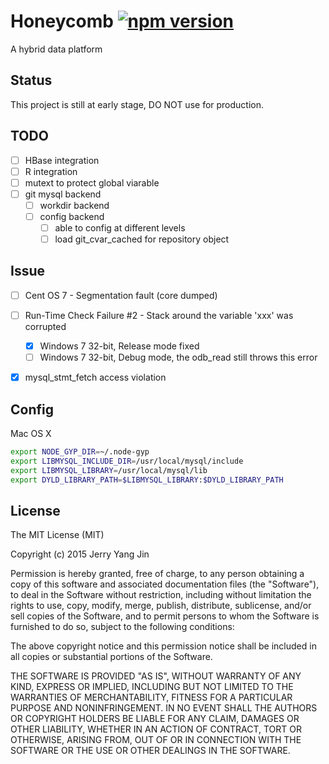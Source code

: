 Honeycomb [![npm version](https://badge.fury.io/js/honeycomb.svg)](http://badge.fury.io/js/honeycomb)
=========

A hybrid data platform

Status
------
This project is still at early stage, DO NOT use for production.

TODO
----
- [ ] HBase integration
- [ ] R integration
- [ ] mutext to protect global viarable
- [ ] git mysql backend
  - [ ] workdir backend
  - [ ] config backend
    - [ ] able to config at different levels
    - [ ] load git_cvar_cached for repository object

Issue
-----
- [ ] Cent OS 7 - Segmentation fault (core dumped)
- [ ] Run-Time Check Failure #2 - Stack around the variable 'xxx' was corrupted
  - [x] Windows 7 32-bit, Release mode fixed
  - [ ] Windows 7 32-bit, Debug mode, the odb_read still throws this error
- [x] mysql_stmt_fetch access violation


Config
------

Mac OS X

```sh
export NODE_GYP_DIR=~/.node-gyp
export LIBMYSQL_INCLUDE_DIR=/usr/local/mysql/include
export LIBMYSQL_LIBRARY=/usr/local/mysql/lib
export DYLD_LIBRARY_PATH=$LIBMYSQL_LIBRARY:$DYLD_LIBRARY_PATH
```

License
-------
The MIT License (MIT)

Copyright (c) 2015 Jerry Yang Jin

Permission is hereby granted, free of charge, to any person obtaining a copy
of this software and associated documentation files (the "Software"), to deal
in the Software without restriction, including without limitation the rights
to use, copy, modify, merge, publish, distribute, sublicense, and/or sell
copies of the Software, and to permit persons to whom the Software is
furnished to do so, subject to the following conditions:

The above copyright notice and this permission notice shall be included in all
copies or substantial portions of the Software.

THE SOFTWARE IS PROVIDED "AS IS", WITHOUT WARRANTY OF ANY KIND, EXPRESS OR
IMPLIED, INCLUDING BUT NOT LIMITED TO THE WARRANTIES OF MERCHANTABILITY,
FITNESS FOR A PARTICULAR PURPOSE AND NONINFRINGEMENT. IN NO EVENT SHALL THE
AUTHORS OR COPYRIGHT HOLDERS BE LIABLE FOR ANY CLAIM, DAMAGES OR OTHER
LIABILITY, WHETHER IN AN ACTION OF CONTRACT, TORT OR OTHERWISE, ARISING FROM,
OUT OF OR IN CONNECTION WITH THE SOFTWARE OR THE USE OR OTHER DEALINGS IN THE
SOFTWARE.
